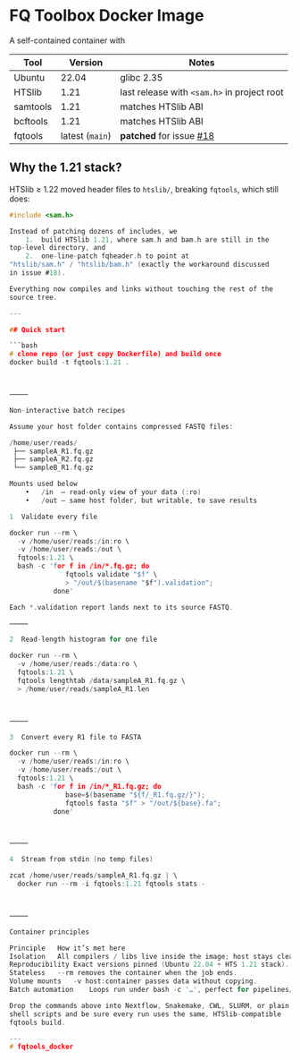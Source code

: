 # FQ Toolbox Docker Image

A self-contained container with

| Tool | Version | Notes |
|------|---------|-------|
| Ubuntu | 22.04 | glibc 2.35 |
| HTSlib | 1.21 | last release with `<sam.h>` in project root |
| samtools | 1.21 | matches HTSlib ABI |
| bcftools | 1.21 | matches HTSlib ABI |
| fqtools | latest (`main`) | **patched** for issue [#18](https://github.com/alastair-droop/fqtools/issues/18) |

## Why the 1.21 stack?

HTSlib ≥ 1.22 moved header files to `htslib/`, breaking `fqtools`, which
still does:

```c
#include <sam.h>

Instead of patching dozens of includes, we
	1.	build HTSlib 1.21, where sam.h and bam.h are still in the
top-level directory, and
	2.	one-line-patch fqheader.h to point at
"htslib/sam.h" / "htslib/bam.h" (exactly the workaround discussed
in issue #18).

Everything now compiles and links without touching the rest of the
source tree.

---

## Quick start

```bash
# clone repo (or just copy Dockerfile) and build once
docker build -t fqtools:1.21 .



⸻

Non-interactive batch recipes

Assume your host folder contains compressed FASTQ files:

/home/user/reads/
 ├── sampleA_R1.fq.gz
 ├── sampleA_R2.fq.gz
 └── sampleB_R1.fq.gz

Mounts used below
	•	/in  – read-only view of your data (:ro)
	•	/out – same host folder, but writable, to save results

1  Validate every file

docker run --rm \
  -v /home/user/reads:/in:ro \
  -v /home/user/reads:/out \
  fqtools:1.21 \
  bash -c 'for f in /in/*.fq.gz; do
              fqtools validate "$f" \
              > "/out/$(basename "$f").validation";
           done'

Each *.validation report lands next to its source FASTQ.

⸻

2  Read-length histogram for one file

docker run --rm \
  -v /home/user/reads:/data:ro \
  fqtools:1.21 \
  fqtools lengthtab /data/sampleA_R1.fq.gz \
  > /home/user/reads/sampleA_R1.len



⸻

3  Convert every R1 file to FASTA

docker run --rm \
  -v /home/user/reads:/in:ro \
  -v /home/user/reads:/out \
  fqtools:1.21 \
  bash -c 'for f in /in/*_R1.fq.gz; do
              base=$(basename "${f/_R1.fq.gz/}");
              fqtools fasta "$f" > "/out/${base}.fa";
           done'



⸻

4  Stream from stdin (no temp files)

zcat /home/user/reads/sampleA_R1.fq.gz | \
  docker run --rm -i fqtools:1.21 fqtools stats -



⸻

Container principles

Principle	How it’s met here
Isolation	All compilers / libs live inside the image; host stays clean.
Reproducibility	Exact versions pinned (Ubuntu 22.04 + HTS 1.21 stack).
Stateless	--rm removes the container when the job ends.
Volume mounts	-v host:container passes data without copying.
Batch automation	Loops run under bash -c '…', perfect for pipelines/HPC.

Drop the commands above into Nextflow, Snakemake, CWL, SLURM, or plain
shell scripts and be sure every run uses the same, HTSlib-compatible
fqtools build.

---
# fqtools_docker
